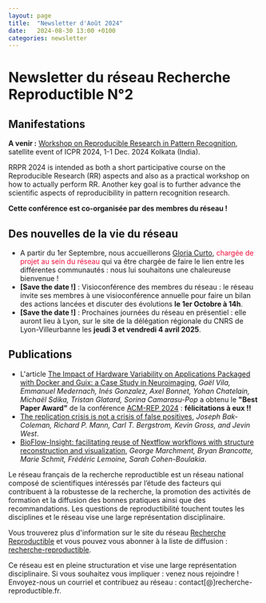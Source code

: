 ```yaml
---
layout: page
title:  "Newsletter d'Août 2024"
date:   2024-08-30 13:00 +0100
categories: newsletter
---
```


# Newsletter du réseau Recherche Reproductible N°2

## Manifestations

 **A venir :**
[Workshop on Reproducible Research in Pattern Recognition](https://rrpr2024.sciencesconf.org/), satellite event of ICPR 2024, 1-1 Dec. 2024 Kolkata (India).

  RRPR 2024 is intended as both a short participative course on the Reproducible Research (RR) aspects and also as a practical workshop on how to actually perform RR. Another key goal is to further advance the scientific aspects of reproducibility in pattern recognition research.
  
**Cette conférence est co-organisée par des membres du réseau !**


## Des nouvelles de la vie du réseau

* A partir du 1er Septembre, nous accueillerons <a href="https://gloriagcurto.info/">Gloria Curto</a>, <font color=#f10c39>chargée de projet au sein du réseau</font> qui va être chargée de faire le lien entre les différentes communautés : nous lui souhaitons une chaleureuse bienvenue !
* **[Save the date !]** : Visioconférence des membres du réseau : le réseau invite ses membres à une visioconférence annuelle pour faire un bilan des actions lancées et discuter des évolutions  **le 1er Octobre à 14h**.
* **[Save the date !]** : Prochaines journées du réseau en présentiel : elle auront lieu à Lyon, sur le site de la délégation régionale du CNRS de Lyon-Villeurbanne les **jeudi 3 et vendredi 4 avril 2025**.



## Publications

* L'article [The Impact of Hardware Variability on Applications Packaged with Docker and Guix: a Case Study in Neuroimaging](https://hal.science/hal-04480308v2), *Gaël Vila, Emmanuel Medernach, Inés Gonzalez, Axel Bonnet, Yohan Chatelain, Michaël Sdika, Tristan Glatard, Sorina Camarasu-Pop* a obtenu le **"Best Paper Award"** de la conférence [ACM-REP 2024](https://acm-rep.github.io/2024/) : **félicitations à eux !!**
* [The replication crisis is not a crisis of false positives](https://osf.io/preprints/socarxiv/rkyf7), *Joseph Bak-Coleman, Richard P. Mann, Carl T. Bergstrom, Kevin Gross, and Jevin West*.
* [BioFlow-Insight: facilitating reuse of Nextflow workflows with structure reconstruction and visualization](https://academic.oup.com/nargab/article/6/3/lqae092/7728015), *George Marchment, Bryan Brancotte, Marie Schmit, Frédéric Lemoine, Sarah Cohen-Boulakia*.


Le réseau français de la recherche reproductible est un réseau national composé de scientifiques intéressés par l’étude des facteurs qui contribuent à la robustesse de la recherche, la promotion des activités de formation et la diffusion des bonnes pratiques ainsi que des recommandations. Les questions de reproductibilité touchent toutes les disciplines et le réseau vise une large représentation disciplinaire. 

Vous trouverez plus d'information sur le site du réseau [Recherche Reproductible](https://recherche-reproductible.fr/) et vous pouvez vous abonner à la liste de diffusion : [recherche-reproductible](https://groupes.renater.fr/sympa/info/recherche-reproductible).

Ce réseau est en pleine structuration et vise une large représentation disciplinaire. Si vous souhaitez vous impliquer : venez nous rejoindre ! Envoyez-nous un courriel et contribuez au réseau : contact[@]recherche-reproductible.fr.
